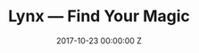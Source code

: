 ---
title: Lynx — Find Your Magic
date: 2017-10-23 00:00:00 Z
categories:
- commercial
position: 13
is-front: true
image: "/uploads/lynx-find-your-magic.jpg"
vimeo: 239498249
director: Franklyn Banks
production-company: Gas + Electric
camera: Alexa Mini + Panavision G Series + Revolution Lens System
layout: project
---